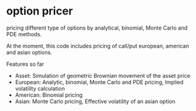 #  option pricer
pricing different type of options by analytical, binomial, Monte Carlo and PDE methods.

At the moment, this code includes pricing of call/put european, american and asian options.

Features so far
* Asset:
  Simulation of geometric Brownian movement of the asset price
* European: 
  Analytic, binomial, Monte Carlo and PDE pricing,
  Implied volatility calculation
* American:
  Binomial pricing
* Asian:
  Monte Carlo pricing,
  Effective volatility of an asian option
